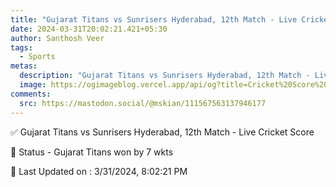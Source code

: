 ```yaml
---
title: "Gujarat Titans vs Sunrisers Hyderabad, 12th Match - Live Cricket Score"
date: 2024-03-31T20:02:21.421+05:30
author: Santhosh Veer
tags:
  - Sports
metas:
  description: "Gujarat Titans vs Sunrisers Hyderabad, 12th Match - Live Cricket Score - Gujarat Titans won by 7 wkts"
  image: https://ogimageblog.vercel.app/api/og?title=Cricket%20Score%20%F0%9F%8F%8F
comments:
  src: https://mastodon.social/@mskian/111567563137946177
---
```


✅ Gujarat Titans vs Sunrisers Hyderabad, 12th Match - Live Cricket Score

📑 Status - Gujarat Titans won by 7 wkts

<!--more-->

📝 Last Updated on : 3/31/2024, 8:02:21 PM
